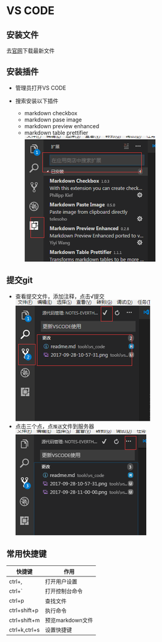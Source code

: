 # VS CODE

## 安装文件
去[官网](https://code.visualstudio.com/)下载最新文件

## 安装插件

* 管理员打开VS CODE

* 搜索安装以下插件
    * markdown checkbox
    * markdown pase image
    * markdown preview enhanced
    * markdown table prettifier  
    ![](assets/2017-09-28-10-57-31.png)

## 提交git

* 查看提交文件，添加注释，点击√提交   
    ![](assets/2017-09-28-11-00-00.png)
* 点击三个点，点``推送``文件到服务器  
    ![](assets/2017-09-28-11-01-02.png)

## 常用快捷键

| 快捷键        | 作用             |
|---------------|------------------|
| ctrl+,        | 打开用户设置     |
| ctrl+`        | 打开控制台命令   |
| ctrl+p        | 查找文件         |
| ctrl+shift+p  | 执行命令         |
| ctrl+shift+m  | 预览markdown文件 |
| ctrl+k,ctrl+s | 设置快捷键       |

